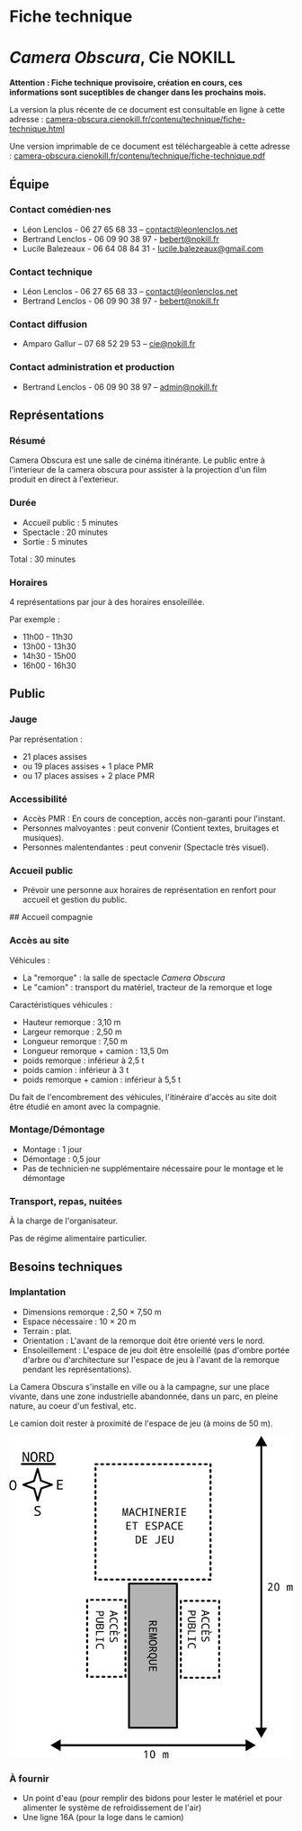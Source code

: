 # Fiche technique
# *Camera Obscura*, Cie NOKILL

**Attention : Fiche technique provisoire, création en cours, ces informations sont suceptibles de changer dans les prochains mois.**

<span class="print">La version la plus récente de ce document est consultable en ligne à cette adresse : [camera-obscura.cienokill.fr/contenu/technique/fiche-technique.html](https://camera-obscura.cienokill.fr/contenu/technique/fiche-technique.html)</span>

<span class="web">Une version imprimable de ce document est téléchargeable à cette adresse : [camera-obscura.cienokill.fr/contenu/technique/fiche-technique.pdf](https://camera-obscura.cienokill.fr/contenu/technique/fiche-technique.pdf)</span>


## Équipe

### Contact comédien·nes
- Léon Lenclos - 06 27 65 68 33 – contact@leonlenclos.net
- Bertrand Lenclos - 06 09 90 38 97 - bebert@nokill.fr
- Lucile Balezeaux - 06 64 08 84 31 - lucile.balezeaux@gmail.com

### Contact technique
- Léon Lenclos - 06 27 65 68 33 – contact@leonlenclos.net
- Bertrand Lenclos - 06 09 90 38 97 - bebert@nokill.fr

### Contact diffusion
- Amparo Gallur – 07 68 52 29 53 – cie@nokill.fr

### Contact administration et production
- Bertrand Lenclos - 06 09 90 38 97 – admin@nokill.fr



## Représentations

### Résumé
Camera Obscura est une salle de cinéma itinérante. Le public entre à l'interieur de la camera obscura pour assister à la projection d'un film produit en direct à l'exterieur.

### Durée 
- Accueil public : 5 minutes
- Spectacle : 20 minutes
- Sortie : 5 minutes

Total : 30 minutes

### Horaires
4 représentations par jour à des horaires ensoleillée.

Par exemple :
- 11h00 - 11h30
- 13h00 - 13h30
- 14h30 - 15h00
- 16h00 - 16h30



## Public

### Jauge 
Par représentation :

- 21 places assises
- ou 19 places assises + 1 place PMR
- ou 17 places assises + 2 place PMR

### Accessibilité
- Accès PMR : En cours de conception, accès non-garanti pour l'instant.
- Personnes malvoyantes : peut convenir (Contient textes, bruitages et musiques).
- Personnes malentendantes : peut convenir (Spectacle très visuel).

### Accueil public
- Prévoir une personne aux horaires de représentation en renfort pour accueil et gestion du public.

<div class="page-break"></div>
## Accueil compagnie

### Accès au site

Véhicules :
- La "remorque" : la salle de spectacle *Camera Obscura*
- Le "camion" : transport du matériel, tracteur de la remorque et loge

Caractéristiques véhicules :
- Hauteur remorque : 3,10 m
- Largeur remorque : 2,50 m
- Longueur remorque : 7,50 m
- Longueur remorque + camion : 13,5 0m
- poids remorque : inférieur à 2,5 t
- poids camion : inférieur à 3 t
- poids remorque + camion : inférieur à 5,5 t

Du fait de l'encombrement des véhicules, l'itinéraire d'accès au site doit être étudié en amont avec la compagnie.

### Montage/Démontage
- Montage : 1 jour
- Démontage : 0,5 jour
- Pas de technicien·ne supplémentaire nécessaire pour le montage et le démontage

### Transport, repas, nuitées
À la charge de l'organisateur.

Pas de régime alimentaire particulier.


## Besoins techniques

### Implantation

- Dimensions remorque : 2,50 × 7,50 m
- Espace nécessaire : 10 × 20 m
- Terrain : plat.
- Orientation : L'avant de la remorque doit être orienté vers le nord.
- Ensoleillement : L'espace de jeu doit être ensoleillé (pas d'ombre portée d'arbre ou d'architecture sur l'espace de jeu à l'avant de la remorque pendant les représentations).


La Camera Obscura s'installe en ville ou à la campagne, sur une place vivante, dans une zone industrielle abandonnée, dans un parc, en pleine nature, au coeur d'un festival, etc.

Le camion doit rester à proximité de l'espace de jeu (à moins de 50 m).

![schema](../plans/implantation.png)

###  À fournir

- Un point d'eau (pour remplir des bidons pour lester le matériel et pour alimenter le système de refroidissement de l'air)
- Une ligne 16A (pour la loge dans le camion)



